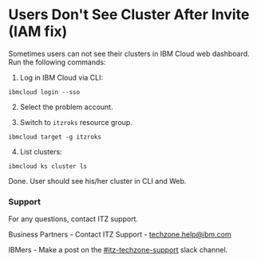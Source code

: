 # Users Don't See Cluster After Invite (IAM fix)

Sometimes users can not see their clusters in IBM Cloud web dashboard. Run the following commands:

1. Log in IBM Cloud via CLI:
```
ibmcloud login --sso
```

2. Select the problem account.

3. Switch to `itzroks` resource group.
```
ibmcloud target -g itzroks
```

4. List clusters:
```
ibmcloud ks cluster ls
```

Done. User should see his/her cluster in CLI and Web.

### Support

For any questions, contact ITZ support.

Business Partners - Contact ITZ Support - techzone.help@ibm.com

IBMers - Make a post on the [#itz-techzone-support](https://ibm-dte.slack.com/archives/C0124J683GW) slack channel.
